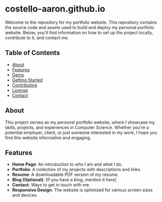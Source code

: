 # costello-aaron.github.io
Welcome to the repository for my portfolio website. This repository contains the source code and assets used to build and deploy my personal portfolio website. Below, you'll find information on how to set up the project locally, contribute to it, and contact me.

## Table of Contents

- [About](#about)
- [Features](#features)
- [Demo](#demo)
- [Getting Started](#getting-started)
- [Contributing](#contributing)
- [License](#license)
- [Contact](#contact)

## About

This project serves as my personal portfolio website, where I showcase my skills, projects, and experiences in Computer Science. Whether you're a potential employer, client, or just someone interested in my work, I hope you find this website informative and engaging.

## Features

- **Home Page**: An introduction to who I am and what I do.
- **Portfolio**: A collection of my projects with descriptions and links.
- **Resume**: A downloadable PDF version of my resume.
- **Blog (Optional)**: [If you have a blog, mention it here]
- **Contact**: Ways to get in touch with me.
- **Responsive Design**: The website is optimized for various screen sizes and devices.
